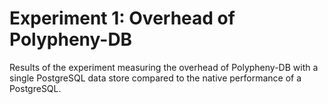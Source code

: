 # Experiment 1: Overhead of Polypheny-DB
Results of the experiment measuring the overhead of Polypheny-DB with a single PostgreSQL data store compared to the native performance of a PostgreSQL.

